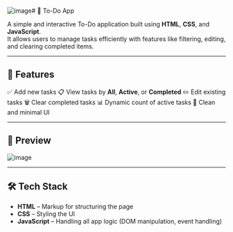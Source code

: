 ![image](https://github.com/user-attachments/assets/5371b239-646f-492b-b5df-fec1572cd98c)# 📝 To-Do App

A simple and interactive To-Do application built using **HTML**, **CSS**, and **JavaScript**.  
It allows users to manage tasks efficiently with features like filtering, editing, and clearing completed items.

---

## 🚀 Features

✅ Add new tasks
📋 View tasks by **All**, **Active**, or **Completed**
✏️ Edit existing tasks
🗑️ Clear completed tasks
📊 Dynamic count of active tasks
🎯 Clean and minimal UI

---

## 📸 Preview

![image](https://github.com/user-attachments/assets/41b6601f-b3df-444f-b219-b83a85ed87da)


---

## 🛠️ Tech Stack

- **HTML** – Markup for structuring the page
- **CSS** – Styling the UI
- **JavaScript** – Handling all app logic (DOM manipulation, event handling)



